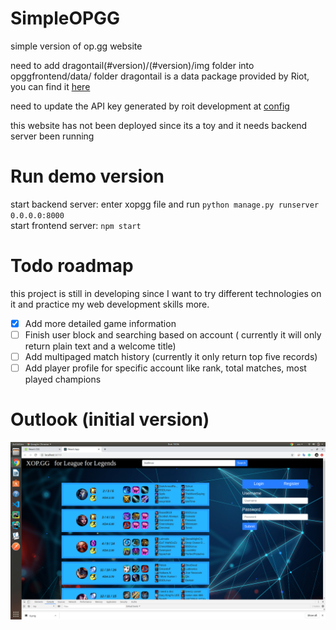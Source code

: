 # SimpleOPGG
simple version of op.gg website

need to add dragontail(#version)/(#version)/img folder into opggfrontend/data/ folder
dragontail is a data package provided by Riot, you can find it [here](https://riot-api-libraries.readthedocs.io/en/latest/ddragon.html)

need to update the API key generated by roit development at [config](https://github.com/irvingxwb/SimpleOPGG/blob/master/xopgg/user/utils/config.py)

this website has not been deployed since its a toy and it needs backend server been running

# Run demo version

start backend server:
enter xopgg file and run ```python manage.py runserver 0.0.0.0:8000``` \
start frontend server: ```npm start```

# Todo roadmap
this project is still in developing since I want to try different technologies on it and practice my web development skills more.
- [x] Add more detailed game information
- [ ] Finish user block and searching based on account ( currently it will only return plain text and a welcome title)
- [ ] Add multipaged match history (currently it only return top five records) 
- [ ] Add player profile for specific account like rank, total matches, most played champions

# Outlook (initial version)
![alt text][outlook]

[outlook]: https://github.com/irvingxwb/SimpleOPGG/blob/master/outlook.png

